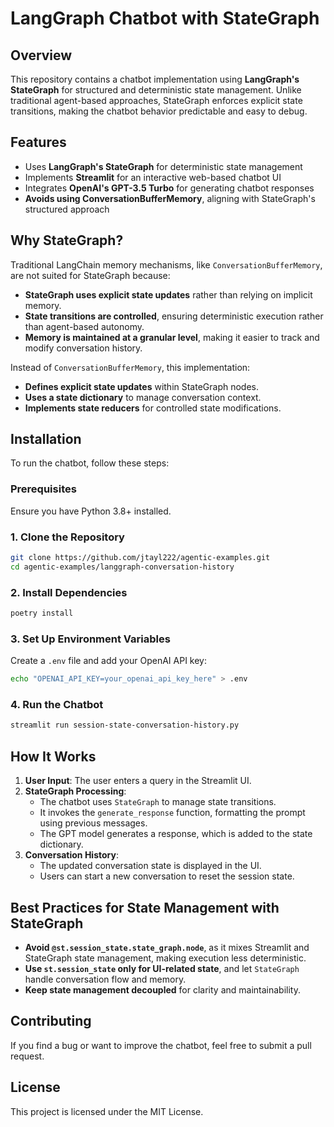 # LangGraph Chatbot with StateGraph

## Overview
This repository contains a chatbot implementation using **LangGraph's StateGraph** for structured and deterministic state management. Unlike traditional agent-based approaches, StateGraph enforces explicit state transitions, making the chatbot behavior predictable and easy to debug.

## Features
- Uses **LangGraph's StateGraph** for deterministic state management
- Implements **Streamlit** for an interactive web-based chatbot UI
- Integrates **OpenAI's GPT-3.5 Turbo** for generating chatbot responses
- **Avoids using ConversationBufferMemory**, aligning with StateGraph's structured approach

## Why StateGraph?
Traditional LangChain memory mechanisms, like `ConversationBufferMemory`, are not suited for StateGraph because:
- **StateGraph uses explicit state updates** rather than relying on implicit memory.
- **State transitions are controlled**, ensuring deterministic execution rather than agent-based autonomy.
- **Memory is maintained at a granular level**, making it easier to track and modify conversation history.

Instead of `ConversationBufferMemory`, this implementation:
- **Defines explicit state updates** within StateGraph nodes.
- **Uses a state dictionary** to manage conversation context.
- **Implements state reducers** for controlled state modifications.

## Installation
To run the chatbot, follow these steps:

### Prerequisites
Ensure you have Python 3.8+ installed.

### 1. Clone the Repository
```sh
git clone https://github.com/jtayl222/agentic-examples.git
cd agentic-examples/langgraph-conversation-history
```

### 2. Install Dependencies
```sh
poetry install
```

### 3. Set Up Environment Variables
Create a `.env` file and add your OpenAI API key:
```sh
echo "OPENAI_API_KEY=your_openai_api_key_here" > .env
```

### 4. Run the Chatbot
```sh
streamlit run session-state-conversation-history.py
```

## How It Works
1. **User Input**: The user enters a query in the Streamlit UI.
2. **StateGraph Processing**:
   - The chatbot uses `StateGraph` to manage state transitions.
   - It invokes the `generate_response` function, formatting the prompt using previous messages.
   - The GPT model generates a response, which is added to the state dictionary.
3. **Conversation History**:
   - The updated conversation state is displayed in the UI.
   - Users can start a new conversation to reset the session state.

## Best Practices for State Management with StateGraph
- **Avoid `@st.session_state.state_graph.node`**, as it mixes Streamlit and StateGraph state management, making execution less deterministic.
- **Use `st.session_state` only for UI-related state**, and let `StateGraph` handle conversation flow and memory.
- **Keep state management decoupled** for clarity and maintainability.

## Contributing
If you find a bug or want to improve the chatbot, feel free to submit a pull request.

## License
This project is licensed under the MIT License.

